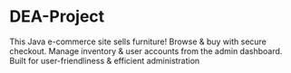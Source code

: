 # DEA-Project
This Java e-commerce site sells furniture! Browse &amp; buy with secure checkout. Manage inventory &amp; user accounts from the admin dashboard. Built for user-friendliness &amp; efficient administration

